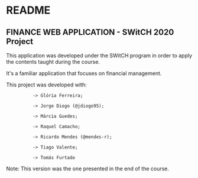 # README #

## FINANCE WEB APPLICATION - SWitCH 2020 Project ##

This application was developed under the SWitCH program in order to apply the contents taught during the course. 

It's a familiar application that focuses on financial management. 


This project was developed with: 

              -> Glória Ferreira;
              
              -> Jorge Diogo (@jdiogo95);
              
              -> Márcia Guedes;
              
              -> Raquel Camacho;
              
              -> Ricardo Mendes (@mendes-r);
              
              -> Tiago Valente;
              
              -> Tomás Furtado


Note: This version was the one presented in the end of the course. 
